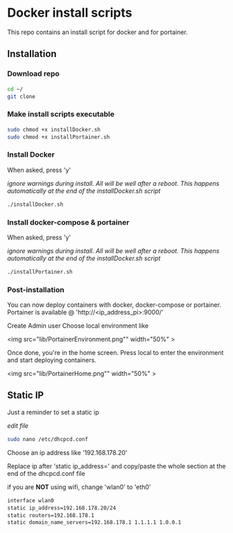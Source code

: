 # Docker install scripts
This repo contains an install script for docker and for portainer. 

## Installation

### Download repo
```bash
cd ~/
git clone 
```

### Make install scripts executable
```bash
sudo chmod +x installDocker.sh
sudo chmod +x installPortainer.sh
```

### Install Docker
When asked, press 'y' 

_ignore warnings during install. All will be well after a reboot. This happens automatically at the end of the installDocker.sh script_

```bash
./installDocker.sh
```

### Install docker-compose & portainer
When asked, press 'y' 

_ignore warnings during install. All will be well after a reboot. This happens automatically at the end of the installDocker.sh script_

```bash
./installPortainer.sh
```

### Post-installation
You can now deploy containers with docker, docker-compose or portainer.
Portainer is available @ 'http://<ip_address_pi>:9000/'

Create Admin user 
Choose local environment like 

<img src="lib/PortainerEnvironment.png"" width="50%" >

Once done, you're in the home screen. 
Press local to enter the environment and start deploying containers.
                                                    
<img src="lib/PortainerHome.png"" width="50%" >

## Static IP
Just a reminder to set a static ip

_edit file_
```bash
sudo nano /etc/dhcpcd.conf
```
Choose an ip address like '192.168.178.20'

Replace ip after 'static ip_address=' and copy/paste the whole section at the end of the dhcpcd.conf file

if you are __NOT__ using wifi, change 'wlan0' to 'eth0'

```bash
interface wlan0
static ip_address=192.168.178.20/24
static routers=192.168.178.1
static domain_name_servers=192.168.178.1 1.1.1.1 1.0.0.1
```
